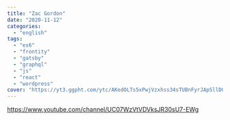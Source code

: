 ```yaml
---
title: "Zac Gordon"
date: "2020-11-12"
categories:
  - "english"
tags:
  - "es6"
  - "frontity"
  - "gatsby"
  - "graphql"
  - "js"
  - "react"
  - "wordpress"
cover: "https://yt3.ggpht.com/ytc/AKedOLTs5xPwjVzxhss34sTUBnFyrJApSllD0pa3oQaOhw=s88-c-k-c0x00ffffff-no-rj"
---
```


https://www.youtube.com/channel/UC07WzVtVDVksJR30sU7-EWg
